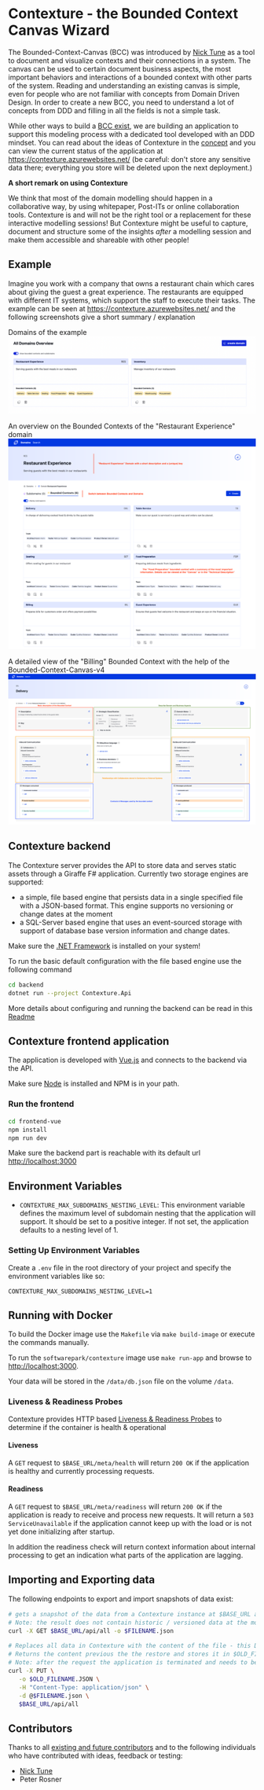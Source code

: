 # Contexture - the Bounded Context Canvas Wizard

The Bounded-Context-Canvas (BCC) was introduced by [Nick Tune](https://medium.com/nick-tune-tech-strategy-blog/bounded-context-canvas-v2-simplifications-and-additions-229ed35f825f) as a tool to document and visualize contexts and their connections in a system.
The canvas can be used to certain document business aspects, the most important behaviors and interactions of a bounded context with other parts of the system.
Reading and understanding an existing canvas is simple, even for people who are not familiar with concepts from Domain Driven Design.
In order to create a new BCC, you need to understand a lot of concepts from DDD and filling in all the fields is not a simple task.

While other ways to build a [BCC exist](https://github.com/ddd-crew/bounded-context-canvas), we are building an application to support this modeling process with a dedicated tool developed with an DDD mindset.
You can read about the ideas of Contexture in the [concept](./concept.md) and you can view the current status of the application at <https://contexture.azurewebsites.net/> (be careful: don't store any sensitive data there; everything you store will be deleted upon the next deployment.)

**A short remark on using Contexture**

We think that most of the domain modelling should happen in a collaborative way, by using whitepaper, Post-ITs or online collaboration tools.
Contexture is and will not be the right tool or a replacement for these interactive modelling sessions!
But Contexture might be useful to capture, document and structure some of the insights *after* a modelling session and make them accessible and shareable with other people!

## Example

Imagine you work with a company that owns a restaurant chain which cares about giving the guest a great experience.
The restaurants are equipped with different IT systems, which support the staff to execute their tasks.
The example can be seen at <https://contexture.azurewebsites.net/> and the following screenshots give a short summary / explanation

Domains of the example
![Overview on the domains of the example](example/DomainsOverview.png)

An overview on the Bounded Contexts of the "Restaurant Experience" domain
![An overview on the Bounded Contexts of a domain](example/DomainOverview.png)

A detailed view of the "Billing" Bounded Context with the help of the Bounded-Context-Canvas-v4
![A detailed view on the Bounded-Context-Canvas, v4](example/CanvasV4Overview.png)

## Contexture backend

The Contexture server provides the API to store data and serves static assets through a Giraffe F# application.
Currently two storage engines are supported:

- a simple, file based engine that persists data in a single specified file with a JSON-based format.
   This engine supports no versioning or change dates at the moment
- a SQL-Server based engine that uses an event-sourced storage with support of database base version information and change dates.

Make sure the [.NET Framework](https://dotnet.microsoft.com/) is installed on your system!

To run the basic default configuration with the file based engine use the following command

```bash
cd backend
dotnet run --project Contexture.Api

```

More details about configuring and running the backend can be read in this [Readme](./backend/README.md)

## Contexture frontend application

The application is developed with [Vue.js](https://vuejs.org/) and connects to the backend via the API.

Make sure [Node](https://nodejs.org/en/) is installed and NPM is in your path.

### Run the frontend

```bash
cd frontend-vue
npm install
npm run dev

```

Make sure the backend part is reachable with its default url <http://localhost:3000>

## Environment Variables

- `CONTEXTURE_MAX_SUBDOMAINS_NESTING_LEVEL`: This environment variable defines the maximum level of subdomain nesting that the application will support. It should be set to a positive integer. If not set, the application defaults to a nesting level of 1.

### Setting Up Environment Variables

Create a `.env` file in the root directory of your project and specify the environment variables like so:

```.env
CONTEXTURE_MAX_SUBDOMAINS_NESTING_LEVEL=1
```


## Running with Docker

To build the Docker image use the `Makefile` via `make build-image` or execute the commands manually.

To run the `softwarepark/contexture` image use `make run-app` and browse to <http://localhost:3000>.

Your data will be stored in the `/data/db.json` file on the volume `/data`.

### Liveness & Readiness Probes

Contexture provides HTTP based [Liveness & Readiness Probes](https://kubernetes.io/docs/tasks/configure-pod-container/configure-liveness-readiness-startup-probes/) to determine if the container is health & operational

#### Liveness

A `GET` request to `$BASE_URL/meta/health` will return `200 OK` if the application is healthy and currently processing requests.

#### Readiness

A `GET` request to `$BASE_URL/meta/readiness` will return `200 OK` if the application is ready to receive and process new requests.
It will return a `503 ServiceUnavailable` if the application cannot keep up with the load or is not yet done initializing after startup.

In addition the readiness check will return context information about internal processing to get an indication what parts of the application are lagging.

## Importing and Exporting data

The following endpoints to export and import snapshots of data exist:

```bash
# gets a snapshot of the data from a Contexture instance at $BASE_URL and saves content to $FILENAME.json
# Note: the result does not contain historic / versioned data at the moment
curl -X GET $BASE_URL/api/all -o $FILENAME.json

```

```bash
# Replaces all data in Contexture with the content of the file - this DELETES all existing data!
# Returns the content previous the the restore and stores it in $OLD_FILENAME.json
# Note: after the request the application is terminated and needs to be restarted (by Kubernetes)
curl -X PUT \
   -o $OLD_FILENAME.JSON \
   -H "Content-Type: application/json" \
   -d @$FILENAME.json \
   $BASE_URL/api/all

```

## Contributors

Thanks to all [existing and future contributors](https://github.com/Softwarepark/Contexture/graphs/contributors) and to the following individuals who have contributed with ideas, feedback or testing:

- [Nick Tune](https://github.com/NTCoding)
- Peter Rosner
